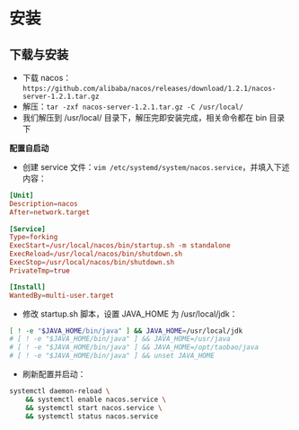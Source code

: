 
# 安装

## 下载与安装

- 下载 nacos：`https://github.com/alibaba/nacos/releases/download/1.2.1/nacos-server-1.2.1.tar.gz`
- 解压：`tar -zxf nacos-server-1.2.1.tar.gz -C /usr/local/`
- 我们解压到 /usr/local/ 目录下，解压完即安装完成，相关命令都在 bin 目录下

**配置自启动**

- 创建 service 文件：`vim /etc/systemd/system/nacos.service`，并填入下述内容：
```conf
[Unit]
Description=nacos
After=network.target
 
[Service]
Type=forking
ExecStart=/usr/local/nacos/bin/startup.sh -m standalone
ExecReload=/usr/local/nacos/bin/shutdown.sh
ExecStop=/usr/local/nacos/bin/shutdown.sh
PrivateTmp=true

[Install]  
WantedBy=multi-user.target
```
- 修改 startup.sh 脚本，设置 JAVA_HOME 为 /usr/local/jdk：
```bash
[ ! -e "$JAVA_HOME/bin/java" ] && JAVA_HOME=/usr/local/jdk
# [ ! -e "$JAVA_HOME/bin/java" ] && JAVA_HOME=/usr/java
# [ ! -e "$JAVA_HOME/bin/java" ] && JAVA_HOME=/opt/taobao/java
# [ ! -e "$JAVA_HOME/bin/java" ] && unset JAVA_HOME
```
- 刷新配置并启动：
```sh
systemctl daemon-reload \
    && systemctl enable nacos.service \
    && systemctl start nacos.service \
    && systemctl status nacos.service
```